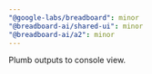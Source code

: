 ```yaml
---
"@google-labs/breadboard": minor
"@breadboard-ai/shared-ui": minor
"@breadboard-ai/a2": minor
---
```


Plumb outputs to console view.
